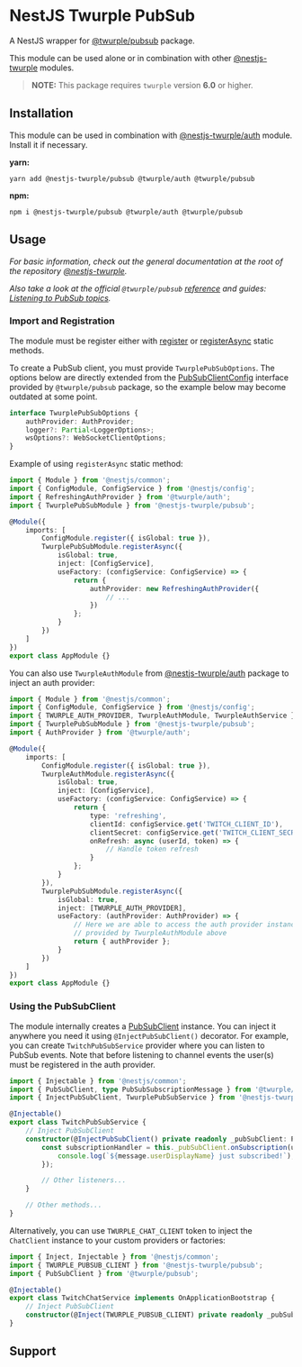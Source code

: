 # NestJS Twurple PubSub

A NestJS wrapper for [@twurple/pubsub](https://github.com/twurple/twurple/tree/main/packages/pubsub) package.

This module can be used alone or in combination with other [@nestjs-twurple](https://github.com/stimulcross/nestjs-twurple) modules.

> **NOTE:** This package requires `twurple` version **6.0** or higher.

## Installation

This module can be used in combination with [@nestjs-twurple/auth](https://github.com/stimulcross/nestjs-twurple/tree/main/packages/auth) module. Install it if necessary.

**yarn:**

```
yarn add @nestjs-twurple/pubsub @twurple/auth @twurple/pubsub
```

**npm:**

```
npm i @nestjs-twurple/pubsub @twurple/auth @twurple/pubsub
```

## Usage

_For basic information, check out the general documentation at the root of the repository [@nestjs-twurple](https://github.com/stimulcross/nestjs-twurple)._

_Also take a look at the official `@twurple/pubsub` [reference](https://twurple.js.org/reference/pubsub) and guides: [Listening to PubSub topics](https://twurple.js.org/docs/getting-data/pubsub/listening-to-topics.html)._

### Import and Registration

The module must be register either with [register](https://github.com/stimulcross/nestjs-twurple#sync-module-configuration) or [registerAsync](https://github.com/stimulcross/nestjs-twurple#async-module-configuration) static methods.

To create a PubSub client, you must provide `TwurplePubSubOptions`. The options below are directly extended from the [PubSubClientConfig](https://twurple.js.org/reference/pubsub/interfaces/PubSubClientConfig.html) interface provided by `@twurple/pubsub` package, so the example below may become outdated at some point.

```ts
interface TwurplePubSubOptions {
	authProvider: AuthProvider;
	logger?: Partial<LoggerOptions>;
	wsOptions?: WebSocketClientOptions;
}
```

Example of using `registerAsync` static method:

```ts
import { Module } from '@nestjs/common';
import { ConfigModule, ConfigService } from '@nestjs/config';
import { RefreshingAuthProvider } from '@twurple/auth';
import { TwurplePubSubModule } from '@nestjs-twurple/pubsub';

@Module({
	imports: [
		ConfigModule.register({ isGlobal: true }),
		TwurplePubSubModule.registerAsync({
			isGlobal: true,
			inject: [ConfigService],
			useFactory: (configService: ConfigService) => {
				return {
					authProvider: new RefreshingAuthProvider({
						// ...
					})
				};
			}
		})
	]
})
export class AppModule {}
```

You can also use `TwurpleAuthModule` from [@nestjs-twurple/auth](https://github.com/stimulcross/nestjs-twurple/tree/main/packages/auth) package to inject an auth provider:

```ts
import { Module } from '@nestjs/common';
import { ConfigModule, ConfigService } from '@nestjs/config';
import { TWURPLE_AUTH_PROVIDER, TwurpleAuthModule, TwurpleAuthService } from '@nestjs-twurple/auth';
import { TwurplePubSubModule } from '@nestjs-twurple/pubsub';
import { AuthProvider } from '@twurple/auth';

@Module({
	imports: [
		ConfigModule.register({ isGlobal: true }),
		TwurpleAuthModule.registerAsync({
			isGlobal: true,
			inject: [ConfigService],
			useFactory: (configService: ConfigService) => {
				return {
					type: 'refreshing',
					clientId: configService.get('TWITCH_CLIENT_ID'),
					clientSecret: configService.get('TWITCH_CLIENT_SECRET'),
					onRefresh: async (userId, token) => {
						// Handle token refresh
					}
				};
			}
		}),
		TwurplePubSubModule.registerAsync({
			isGlobal: true,
			inject: [TWURPLE_AUTH_PROVIDER],
			useFactory: (authProvider: AuthProvider) => {
				// Here we are able to access the auth provider instance
				// provided by TwurpleAuthModule above
				return { authProvider };
			}
		})
	]
})
export class AppModule {}
```

### Using the PubSubClient

The module internally creates a [PubSubClient](https://twurple.js.org/reference/chat/classes/ChatClient.html) instance. You can inject it anywhere you need it using `@InjectPubSubClient()` decorator. For example, you can create `TwitchPubSubService` provider where you can listen to PubSub events. Note that before listening to channel events the user(s) must be registered in the auth provider.

```ts
import { Injectable } from '@nestjs/common';
import { PubSubClient, type PubSubSubscriptionMessage } from '@twurple/pubsub';
import { InjectPubSubClient, TwurplePubSubService } from '@nestjs-twurple/pubsub';

@Injectable()
export class TwitchPubSubService {
	// Inject PubSubClient
	constructor(@InjectPubSubClient() private readonly _pubSubClient: PubSubClient) {
		const subscriptionHandler = this._pubSubClient.onSubscription(userId, (message: PubSubSubscriptionMessage) => {
			console.log(`${message.userDisplayName} just subscribed!`);
		});

		// Other listeners...
	}

	// Other methods...
}
```

Alternatively, you can use `TWURPLE_CHAT_CLIENT` token to inject the `ChatClient` instance to your custom providers or factories:

```ts
import { Inject, Injectable } from '@nestjs/common';
import { TWURPLE_PUBSUB_CLIENT } from '@nestjs-twurple/pubsub';
import { PubSubClient } from '@twurple/pubsub';

@Injectable()
export class TwitchChatService implements OnApplicationBootstrap {
	// Inject PubSubClient
	constructor(@Inject(TWURPLE_PUBSUB_CLIENT) private readonly _pubSubClient: PubSubClient) {}
}
```

## Support
